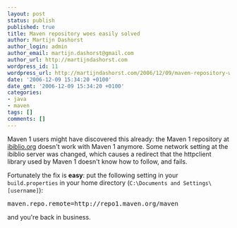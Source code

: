 ```yaml
---
layout: post
status: publish
published: true
title: Maven repository woes easily solved
author: Martijn Dashorst
author_login: admin
author_email: martijn.dashorst@gmail.com
author_url: http://martijndashorst.com
wordpress_id: 11
wordpress_url: http://martijndashorst.com/2006/12/09/maven-repository-woes-easily-solved/
date: '2006-12-09 15:34:20 +0100'
date_gmt: '2006-12-09 15:34:20 +0100'
categories:
- java
- maven
tags: []
comments: []
---
```

<p>Maven 1 users might have discovered this already: the Maven 1 repository at <a href="http://ibiblio.org">ibiblio.org</a> doesn't work with Maven 1 anymore. Some network setting at the ibiblio server was changed, which causes a redirect that the httpclient library used by Maven 1 doesn't know how to follow, and fails.</p>
<p>
Fortunately the fix is <b>easy</b>: put the following setting in your <code>build.properties</code> in your home directory (<code>C:\Documents and Settings\[username]</code>):</p>
<pre>
maven.repo.remote=http://repo1.maven.org/maven
</pre>
<p>and you're back in business.</p>

